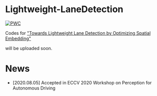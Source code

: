 # Lightweight-LaneDetection
[![PWC](https://img.shields.io/endpoint.svg?url=https://paperswithcode.com/badge/towards-lightweight-lane-detection-by-1/lane-detection-on-tusimple)](https://paperswithcode.com/sota/lane-detection-on-tusimple?p=towards-lightweight-lane-detection-by-1)


Codes for  ["Towards Lightweight Lane Detection by Optimizing Spatial Embedding"](https://arxiv.org/abs/2008.08311)

will be uploaded soon.


# News
+ [2020.08.05] Accepted in ECCV 2020 Workshop on Perception for Autonomous Driving
